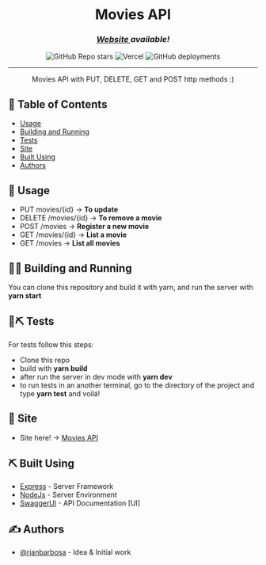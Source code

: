 <h1 align="center">Movies API</h1>
<h3 align="center"><i><a href="https://moviesrest-api.vercel.app/api-docs">Website </a>available!</i></h3>

<div align="center">

  ![GitHub Repo stars](https://img.shields.io/github/stars/riannbarbosa/moviesAPI?style=for-the-badge)
  ![Vercel](http://therealsujitk-vercel-badge.vercel.app/?app=therealsujitk-vercel-badge&style=for-the-badge&logo=false)
  ![GitHub deployments](https://img.shields.io/github/deployments/riannbarbosa/moviesAPI/Production%20%E2%80%93%20movies-api?style=for-the-badge)

</div>

---

<p align="center"> Movies API with PUT, DELETE, GET and POST http methods :) 
    <br> 
</p>

## 📝 Table of Contents

- [Usage](#usage)
- [Building and Running](#bar)
- [Tests](#tests)
- [Site](#site)
- [Built Using](#built_using)
- [Authors](#authors)


## 🎈 Usage <a name="usage"></a>
- PUT movies/{id} → **To update**
- DELETE /movies/{id} -> **To remove a movie**
- POST /movies → **Register a new movie**
- GET /movies/{id}  → **List a movie**
- GET /movies → **List all movies** 

## 🎈🎈 Building and Running <a name="bar"></a>
You can clone this repository and build it with yarn, and run the server with **yarn start**

## 🎈⛏️ Tests <a name="tests"></a>
For tests follow this steps:
- Clone this repo
- build with **yarn build** 
- after run the server in dev mode with **yarn dev**
- to run tests in an another terminal, go to the directory of the project and type **yarn test** and voilá!

## 🌟 Site <a name="site"></a>
- Site here! -> <a href="https://moviesrest-api.vercel.app/api-docs">Movies API</a>
  
## ⛏️ Built Using <a name = "built_using"></a>
- [Express](https://expressjs.com/) - Server Framework
- [NodeJs](https://nodejs.org/en/) - Server Environment
- [SwaggerUI](https://swagger.io/) - API Documentation [UI]

## ✍️ Authors <a name = "authors"></a>
- [@rianbarbosa](https://github.com/riannbarbosa) - Idea & Initial work
